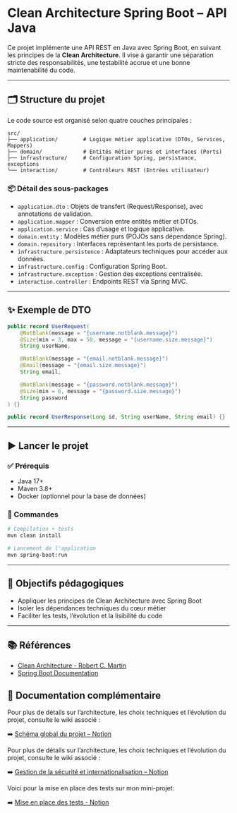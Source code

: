 # Clean Architecture Spring Boot – API Java

Ce projet implémente une API REST en Java avec Spring Boot, en suivant les principes de la **Clean Architecture**. Il vise à garantir une séparation stricte des responsabilités, une testabilité accrue et une bonne maintenabilité du code.

---

## 🗂️ Structure du projet

Le code source est organisé selon quatre couches principales :

```
src/
├── application/        # Logique métier applicative (DTOs, Services, Mappers)
├── domain/             # Entités métier pures et interfaces (Ports)
├── infrastructure/     # Configuration Spring, persistance, exceptions
└── interaction/        # Contrôleurs REST (Entrées utilisateur)
```

### 📦 Détail des sous-packages

- `application.dto` : Objets de transfert (Request/Response), avec annotations de validation.  
- `application.mapper` : Conversion entre entités métier et DTOs.  
- `application.service` : Cas d’usage et logique applicative.  
- `domain.entity` : Modèles métier purs (POJOs sans dépendance Spring).  
- `domain.repository` : Interfaces représentant les ports de persistance.  
- `infrastructure.persistence` : Adaptateurs techniques pour accéder aux données.  
- `infrastructure.config` : Configuration Spring Boot.  
- `infrastructure.exception` : Gestion des exceptions centralisée.  
- `interaction.controller` : Endpoints REST via Spring MVC.  

---

## ✨ Exemple de DTO

```java
public record UserRequest(
    @NotBlank(message = "{username.notblank.message}")
    @Size(min = 3, max = 50, message = "{username.size.message}")
    String userName,

    @NotBlank(message = "{email.notblank.message}")
    @Email(message = "{email.size.message}")
    String email,

    @NotBlank(message = "{password.notblank.message}")
    @Size(min = 6, message = "{password.size.message}")
    String password
) {}
```

```java
public record UserResponse(Long id, String userName, String email) {}
```

---

## ▶️ Lancer le projet

### ✅ Prérequis

- Java 17+  
- Maven 3.8+  
- Docker (optionnel pour la base de données)  

### 🚀 Commandes

```bash
# Compilation + tests
mvn clean install

# Lancement de l'application
mvn spring-boot:run
```

---

## 🎯 Objectifs pédagogiques

- Appliquer les principes de Clean Architecture avec Spring Boot  
- Isoler les dépendances techniques du cœur métier  
- Faciliter les tests, l’évolution et la lisibilité du code  

---

## 📚 Références

- [Clean Architecture - Robert C. Martin](https://www.oreilly.com/library/view/clean-architecture/9780134494272/)  
- [Spring Boot Documentation](https://docs.spring.io/spring-boot/)

## 📘 Documentation complémentaire

Pour plus de détails sur l’architecture, les choix techniques et l’évolution du projet, consulte le wiki associé :

➡️ [Schéma global du projet – Notion](https://polite-payment-f71.notion.site/Sch-ma-global-du-projet-1d59b8a90bd9807fa706d5d9c579ad33?pvs=4)

Pour plus de détails sur l’architecture, les choix techniques et l’évolution du projet, consulte le wiki associé :

➡️ [Gestion de la sécurité et internationalisation – Notion](https://polite-payment-f71.notion.site/S-curit-1e69b8a90bd980dca9f4ec80c7300c74?pvs=4)

Voici pour la mise en place des tests sur mon mini-projet:

➡️ [Mise en place des tests - Notion](https://polite-payment-f71.notion.site/Mise-en-place-des-tests-1d79b8a90bd9801eacf8f0bbd5253685?pvs=4)
